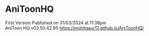 # AniToonHQ

First Version Published on 31/03/2024 at 11:38pm
<br>
AniToon HQ v03.50.42.95
https://mohitgaur17.github.io/AniToonHQ/
